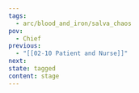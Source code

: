 ```yaml
---
tags:
  - arc/blood_and_iron/salva_chaos
pov:
  - Chief
previous:
  - "[[02-10 Patient and Nurse]]"
next:
state: tagged
content: stage
---
```

